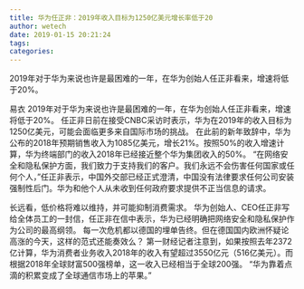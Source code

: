 ```yaml
---
title: 华为任正非：2019年收入目标为1250亿美元增长率低于20
author: wetech
date: 2019-01-15 20:21:24
tags: 
categories: 
---
```

2019年对于华为来说也许是最困难的一年，在华为创始人任正非看来，增速将低于20%。
<!-- more -->
易衣
2019年对于华为来说也许是最困难的一年，在华为创始人任正非看来，增速将低于20%。
任正非日前在接受CNBC采访时表示，华为在2019年的收入目标为1250亿美元，可能会面临更多来自国际市场的挑战。
在此前的新年致辞中，华为公布的2018年预期销售收入为1085亿美元，增长21%。按照50%的收入增速计算，华为终端部门的收入2018年已经接近整个华为集团收入的50%。
“在网络安全和隐私保护方面，我们致力于支持我们的客户。我们永远不会伤害任何国家或任何个人，”任正非表示，中国外交部已经正式澄清，中国没有法律要求任何公司安装强制性后门。华为和他个人从未收到任何政府要求提供不正当信息的请求。
 
 
长远看，低价格将难以维持，并可能抑制消费需求。
华为创始人、CEO任正非写给全体员工的一封信，任正非在信中表示，华为已经明确把网络安全和隐私保护作为公司的最高纲领。
每一次危机都以德国的埋单告终。但在德国国内欧洲怀疑论高涨的今天，这样的范式还能奏效么？
第一财经记者注意到，如果按照去年2372亿计算，华为消费者业务收入2018年的收入有望超过3550亿元（516亿美元）。而根据2018年全球财富500强榜单，这一收入已经相当于全球200强。
“华为靠着点滴的积累变成了全球通信市场上的苹果。”
